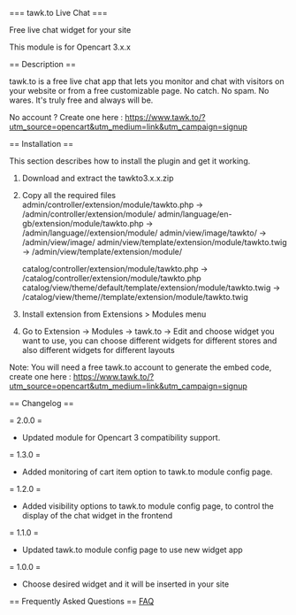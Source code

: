 === tawk.to Live Chat ===

Free live chat widget for your site

This module is for Opencart 3.x.x

== Description ==

tawk.to is a  free  live chat app that lets you monitor and  chat  with  visitors on your website  or from a free customizable page. No catch. No spam. No wares. It's truly free and always will be.

No account ? Create one here : https://www.tawk.to/?utm_source=opencart&utm_medium=link&utm_campaign=signup

== Installation ==

This section describes how to install the plugin and get it working.

1. Download and extract the tawkto3.x.x.zip
2. Copy all the required files
    admin/controller/extension/module/tawkto.php -> <opencart folder>/admin/controller/extension/module/
    admin/language/en-gb/extension/module/tawkto.php -> <opencart folder>/admin/language/<language you are using>/extension/module/
    admin/view/image/tawkto/ -> <opencart folder>/admin/view/image/
    admin/view/template/extension/module/tawkto.twig -> <opencart folder>/admin/view/template/extension/module/

    catalog/controller/extension/module/tawkto.php -> <opencart folder>/catalog/controller/extension/module/tawkto.php
    catalog/view/theme/default/template/extension/module/tawkto.twig -> <opencart folder>/catalog/view/theme/<theme you are using>/template/extension/module/tawkto.twig

3. Install extension from Extensions > Modules menu
4. Go to Extension -> Modules -> tawk.to -> Edit and choose widget you want to use, you can choose different widgets for different stores
and also different widgets for different layouts

Note: You will need a free tawk.to account to generate the embed code, create one here : https://www.tawk.to/?utm_source=opencart&utm_medium=link&utm_campaign=signup


== Changelog ==

= 2.0.0 =
* Updated module for Opencart 3 compatibility support.

= 1.3.0 =
* Added monitoring of cart item option to tawk.to module config page.

= 1.2.0 =
* Added visibility options to tawk.to module config page, to control the display of the chat widget in the frontend

= 1.1.0 =
* Updated tawk.to module config page to use new widget app

= 1.0.0 =
* Choose desired widget and it will be inserted in your site

== Frequently Asked Questions ==
[FAQ](http://tawk.uservoice.com/knowledgebase)

